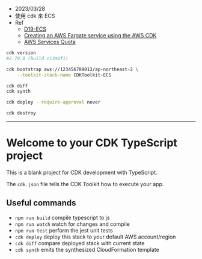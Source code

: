 - 2023/03/28
- 使用 cdk 來 ECS
- Ref
  - [D19-ECS](https://ithelp.ithome.com.tw/articles/10248263)
  - [Creating an AWS Fargate service using the AWS CDK](https://docs.aws.amazon.com/cdk/v2/guide/ecs_example.html)
  - [AWS Services Quota](https://ap-northeast-2.console.aws.amazon.com/servicequotas/home/)

```bash
cdk version
#2.70.0 (build c13a0f1)

cdk bootstrap aws://123456789012/ap-northeast-2 \
    --toolkit-stack-name CDKToolkit-ECS

cdk diff
cdk synth

cdk deploy --require-approval never

cdk destroy
```

---

# Welcome to your CDK TypeScript project

This is a blank project for CDK development with TypeScript.

The `cdk.json` file tells the CDK Toolkit how to execute your app.

## Useful commands

- `npm run build` compile typescript to js
- `npm run watch` watch for changes and compile
- `npm run test` perform the jest unit tests
- `cdk deploy` deploy this stack to your default AWS account/region
- `cdk diff` compare deployed stack with current state
- `cdk synth` emits the synthesized CloudFormation template

